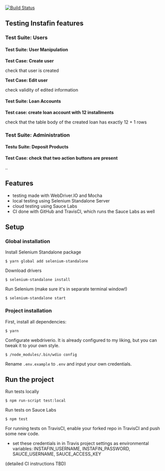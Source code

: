[![Build Status](https://travis-ci.org/ivo007/instafin.svg?branch=master)](https://travis-ci.org/ivo007/instafin)

## Testing Instafin features ##

### Test Suite: Users

#### Test Suite: User Manipulation

**Test Case: Create user**

check that user is created

**Test Case: Edit user**

check validity of edited information

#### Test Suite: Loan Accounts

**Test case: create loan account with 12 installments**

check that the table body of the created loan has exactly 12 + 1 rows

### Test Suite: Administration

#### Testu Suite: Deposit Products

**Test Case: check that two action buttons are present** 

..

## Features

- testing made with WebDriver.IO and Mocha
- local testing using Selenium Standalone Server
- cloud testing using Sauce Labs
- CI done with GitHub and TravisCI, which runs the Sauce Labs as well


## Setup

### Global installation

Install Selenium Standalone package

<code>$ yarn global add selenium-standalone</code>

Download drivers

<code>$ selenium-standalone install</code>

Run Selenium (make sure it's in separate terminal window!)

<code>$ selenium-standalone start</code>

### Project installation

First, install all dependencies:

<code>$ yarn</code>

Configurate webdriverio. It is already configured to my liking, but you can tweak it to your own style. 

<code>$ /node_modules/.bin/wdio config</code>

Rename <code>.env.example</code> to <code>.env</code> and input your own credentials.

## Run the project

Run tests locally

<code>$ npm run-script test:local</code>

Run tests on Sauce Labs

<code>$ npm test</code>

For running tests on TravisCI, enable your forked repo in TravisCI and push some new code.

 - set these credentials in in Travis project settings as environmental variables:
 INSTAFIN_USERNAME, INSTAFIN_PASSWORD, SAUCE_USERNAME, SAUCE_ACCESS_KEY


(detailed CI instructions TBD)
